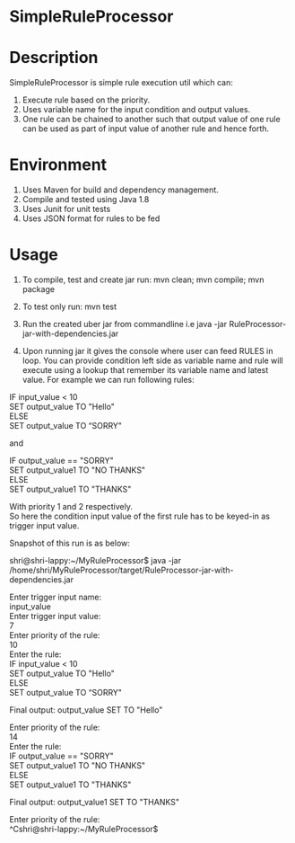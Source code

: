 # SimpleRuleProcessor

# Description   
SimpleRuleProcessor is simple rule execution util which can:
1. Execute rule based on the priority.
2. Uses variable name for the input condition and output values.
3. One rule can be chained to another such that output value of one rule can be used as part of input value of another rule and hence forth.


# Environment  
1. Uses Maven for build and dependency management.
2. Compile and tested using Java 1.8
3. Uses Junit for unit tests
4. Uses JSON format for rules to be fed


# Usage 

1. To compile, test and create jar run:
mvn clean; mvn compile; mvn package

2. To test only run:
mvn test

3. Run the created uber jar from commandline i.e
java -jar RuleProcessor-jar-with-dependencies.jar

4. Upon running jar it gives the console where user can feed RULES in loop.
You can provide condition left side as variable name and rule will execute using a lookup that remember its variable name and latest value.
For example we can run following rules:  
   
IF input_value < 10   
        SET output_value TO "Hello"   
ELSE   
        SET output_value TO “SORRY"   
   
and   
   
IF output_value == "SORRY"    
    SET output_value1 TO "NO THANKS"   
ELSE    
    SET output_value1 TO "THANKS"   
   
With priority 1 and 2 respectively.   
So here the condition input value of the first rule has to be keyed-in as trigger input value.    
   
Snapshot of this run is as below:   
  
shri@shri-lappy:~/MyRuleProcessor$ java -jar /home/shri/MyRuleProcessor/target/RuleProcessor-jar-with-dependencies.jar    

Enter trigger input name:    
input_value   
Enter trigger input value:   
7  
Enter priority of the rule:   
10   
Enter the rule:   
IF input_value < 10  
        SET output_value TO "Hello"   
ELSE   
        SET output_value TO “SORRY"  
  
Final output: output_value SET TO "Hello"  
  
Enter priority of the rule:  
14  
Enter the rule:   
IF output_value == "SORRY"  
    SET output_value1 TO "NO THANKS"  
ELSE   
    SET output_value1 TO "THANKS"  
  
Final output: output_value1 SET TO "THANKS"  
  
Enter priority of the rule:  
^Cshri@shri-lappy:~/MyRuleProcessor$   

